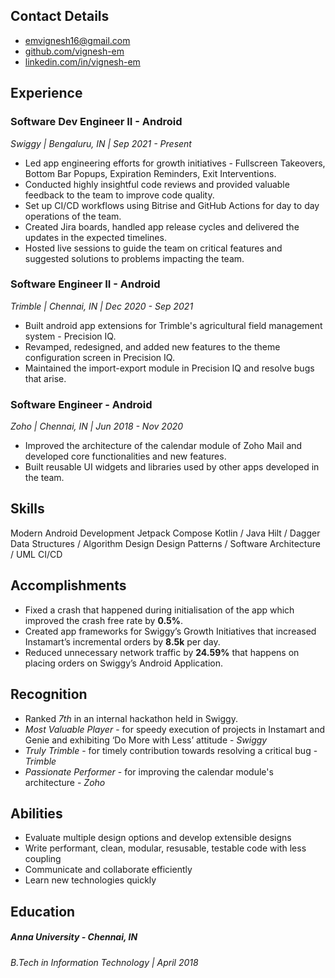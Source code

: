 
## Contact Details

- [emvignesh16@gmail.com](mailto:emvignesh16@gmail.com)
- [github.com/vignesh-em](https://github.com/vignesh-em)
- [linkedin.com/in/vignesh-em](https://www.linkedin.com/in/vignesh-em/)

## Experience

### Software Dev Engineer II - Android
_Swiggy | Bengaluru, IN | Sep 2021 - Present_

- Led app engineering efforts for growth initiatives - Fullscreen Takeovers, Bottom Bar Popups, Expiration Reminders, Exit Interventions.
- Conducted highly insightful code reviews and provided valuable feedback to the team to improve code quality.
- Set up CI/CD workflows using Bitrise and GitHub Actions for day to day operations of the team.
- Created Jira boards, handled app release cycles and delivered the updates in the expected timelines.
- Hosted live sessions to guide the team on critical features and suggested solutions to problems impacting the team.

### Software Engineer II - Android
_Trimble | Chennai, IN | Dec 2020 - Sep 2021_

- Built android app extensions for Trimble's agricultural field management system - Precision IQ.
- Revamped, redesigned, and added new features to the theme configuration screen in Precision IQ.
- Maintained the import-export module in Precision IQ and resolve bugs that arise.

### Software Engineer - Android
_Zoho | Chennai, IN | Jun 2018 - Nov 2020_

- Improved the architecture of the calendar module of Zoho Mail and developed core functionalities and new features.
- Built reusable UI widgets and libraries used by other apps developed in the team.

## Skills


Modern Android Development
Jetpack Compose
Kotlin / Java
Hilt / Dagger
Data Structures / Algorithm Design
Design Patterns / Software Architecture / UML
CI/CD

## Accomplishments

- Fixed a crash that happened during initialisation of the app which improved the crash free rate by **0.5%**.
- Created app frameworks for Swiggy’s Growth Initiatives that increased Instamart’s incremental orders by **8.5k** per day.
- Reduced unnecessary network traffic by **24.59%** that happens on placing orders on Swiggy’s Android Application.


## Recognition

- Ranked _7th_ in an internal hackathon held in Swiggy.
- _Most Valuable Player_ - for speedy execution of projects in Instamart and Genie and exhibiting ‘Do More with Less’ attitude - _Swiggy_
- _Truly Trimble_ - for timely contribution towards resolving a critical bug - _Trimble_
- _Passionate Performer_ - for improving the calendar module's architecture - _Zoho_


## Abilities

- Evaluate multiple design options and develop extensible designs
- Write performant, clean, modular, resusable, testable code with less coupling
- Communicate and collaborate efficiently
- Learn new technologies quickly

## Education

##### Anna University - Chennai, IN
_B.Tech in Information Technology | April 2018_
